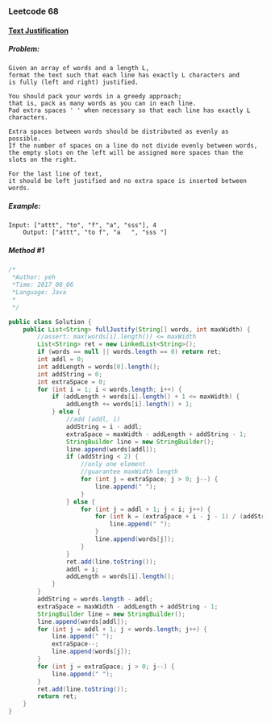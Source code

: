 

### Leetcode 68
#### [Text Justification](https://leetcode.com/problems/text-justification)

  

##### ***Problem:***

    Given an array of words and a length L, 
    format the text such that each line has exactly L characters and 
    is fully (left and right) justified.
    
    You should pack your words in a greedy approach; 
    that is, pack as many words as you can in each line. 
    Pad extra spaces ' ' when necessary so that each line has exactly L characters.
    
    Extra spaces between words should be distributed as evenly as possible. 
    If the number of spaces on a line do not divide evenly between words, 
    the empty slots on the left will be assigned more spaces than the slots on the right.
    
    For the last line of text, 
    it should be left justified and no extra space is inserted between words.

##### ***Example:***

    Input: ["attt", "to", "f", "a", "sss"], 4
        Output: ["attt", "to f", "a   ", "sss "]

##### *Method #1*
``` java
/*
 *Author: yeh
 *Time: 2017_08_06
 *Language: Java
 *
 */

public class Solution {
    public List<String> fullJustify(String[] words, int maxWidth) {
        //assert: max(words[i].length()) <= maxWidth
        List<String> ret = new LinkedList<String>();
        if (words == null || words.length == 0) return ret;
        int addl = 0;
        int addLength = words[0].length();
        int addString = 0;
        int extraSpace = 0;
        for (int i = 1; i < words.length; i++) {
            if (addLength + words[i].length() + 1 <= maxWidth) {
                addLength += words[i].length() + 1;
            } else {
                //add [addl, i)
                addString = i - addl;
                extraSpace = maxWidth - addLength + addString - 1;
                StringBuilder line = new StringBuilder();
                line.append(words[addl]);
                if (addString < 2) {
                    //only one element
                    //guarantee maxWidth length
                    for (int j = extraSpace; j > 0; j--) {
                        line.append(" ");
                    }
                } else {
                    for (int j = addl + 1; j < i; j++) {
                        for (int k = (extraSpace + i - j - 1) / (addString - 1); k > 0; k--) {
                            line.append(" ");
                        }
                        line.append(words[j]);
                    }
                }
                ret.add(line.toString());
                addl = i;
                addLength = words[i].length();
            }          
        }
        addString = words.length - addl;
        extraSpace = maxWidth - addLength + addString - 1;
        StringBuilder line = new StringBuilder();
        line.append(words[addl]);
        for (int j = addl + 1; j < words.length; j++) {
            line.append(" ");
            extraSpace--;
            line.append(words[j]);
        }
        for (int j = extraSpace; j > 0; j--) {
            line.append(" ");
        }
        ret.add(line.toString());
        return ret;
    }
}

```


